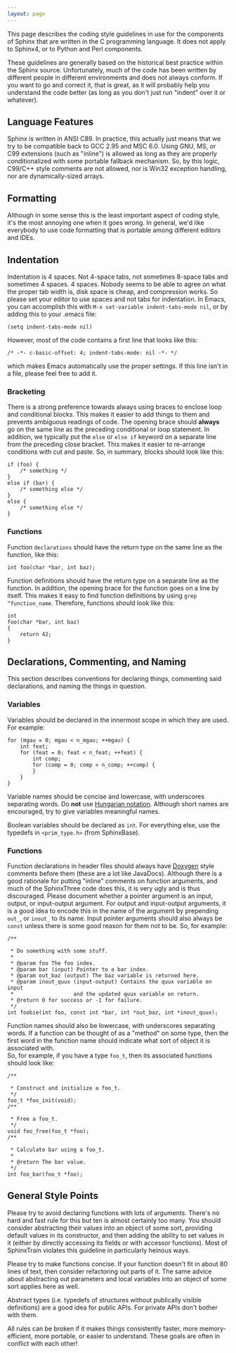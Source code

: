 ```yaml
---
layout: page 
---
```

This page describes the coding style guidelines in use for the components of 
Sphinx that are written in the C programming language.  It does not apply to 
Sphinx4, or to Python and Perl components.

These guidelines are generally based on the historical best practice within the 
Sphinx source.  Unfortunately, much of the code has been written by different 
people in different environments and does not always conform.  If you want to 
go and correct it, that is great, as it will probably help you understand the 
code better (as long as you don't just run "indent" over it or whatever).

##  Language Features 

Sphinx is written in ANSI C89.  In practice, this actually just means that we 
try to be compatible back to GCC 2.95 and MSC 6.0.  Using GNU, MS, or C99 
extensions (such as "inline") is allowed as long as they are properly 
conditionalized with some portable fallback mechanism.  So, by this logic, 
C99/C++ style comments are not allowed, nor is Win32 exception handling, nor 
are dynamically-sized arrays.

## Formatting

Although in some sense this is the least important aspect of coding style, it's 
the most annoying one when it goes wrong.  In general, we'd like everybody to 
use code formatting that is portable among different editors and IDEs.

## Indentation

Indentation is 4 spaces.  Not 4-space tabs, not sometimes 8-space tabs and 
sometimes 4 spaces.  4 spaces.  Nobody seems to be able to agree on what the 
proper tab width is, disk space is cheap, and compression works.  So please set 
your editor to use spaces and not tabs for indentation.  In Emacs, you can 
accomplish this with `M-x set-variable indent-tabs-mode nil`, or by adding 
this to your .emacs file:

	
	(setq indent-tabs-mode nil)

However, most of the code contains a first line that looks like this:

	
	/* -*- c-basic-offset: 4; indent-tabs-mode: nil -*- */

which makes Emacs automatically use the proper settings.  If this line isn't in 
a file, please feel free to add it.

### Bracketing

There is a strong preference towards always using braces to enclose loop and 
conditional blocks.  This makes it easier to add things to them and prevents 
ambiguous readings of code.  The opening  brace should **always** go on the 
same line as the preceding conditional or loop statement.  In addition, we 
typically put the `else` or `else if` keyword on a separate line from the 
preceding close bracket.  This makes it easier to re-arrange conditions with 
cut and paste.  So, in summary, blocks should look like this:

	
	if (foo) {
	    /* something */
	}
	else if (bar) {
	    /* something else */
	}
	else {
	    /* something else */
	}

### Functions

Function `declarations` should have the return type on the same line as the 
function, like this:

	
	int foo(char *bar, int baz);

Function definitions should have the return type on a separate line as the 
function.  In addition, the opening brace for the function goes on a line by 
itself.  This makes it easy to find function definitions by using `grep 
^function_name`.  Therefore, functions should look like this:

	
	int
	foo(char *bar, int baz)
	{
	    return 42;
	}

## Declarations, Commenting, and Naming

This section describes conventions for declaring things, commenting said 
declarations, and naming the things in question.

### Variables

Variables should be declared in the innermost scope in which they are used.  
For example:

	
	for (mgau = 0; mgau < n_mgau; ++mgau) {
	    int feat;
	    for (feat = 0; feat < n_feat; ++feat) {
	        int comp;
	        for (comp = 0; comp < n_comp; ++comp) {
	        }
	    }
	}

Variable names should be concise and lowercase, with underscores separating 
words.  Do **not** use [Hungarian 
notation](http://en.wikipedia.org/wiki/Hungarian_notation).  Although short 
names are encouraged, try to give variables meaningful names.

Boolean variables should be declared as `int`.  For everything else, use the 
typedefs in `<prim_type.h>` (from SphinxBase).

### Functions

Function declarations in header files should always have 
[Doxygen](http://www.stack.nl/~dimitri/doxygen/) style comments before them 
(these are a lot like JavaDocs).  Although there is a good rationale for 
putting "inline" comments on function arguments, and much of the SphinxThree 
code does this, it is very ugly and is thus discouraged.  Please document 
whether a pointer argument is an input, output, or input-output argument.  For 
output and input-output arguments, it is a good idea to encode this in the name 
of the argument by prepending `out_`, or `inout_` to its name.  Input 
pointer arguments should also always be `const` unless there is some good 
reason for them not to be.  So, for example:

	
	/**

	 * Do something with some stuff.
	 *
	 * @param foo The foo index.
	 * @param bar (input) Pointer to a bar index.
	 * @param out_baz (output) The baz variable is returned here.
	 * @param inout_quux (input-output) Contains the quux variable on input
	 *                   and the updated quux variable on return.
	 * @return 0 for success or -1 for failure.
	 */
	int foobie(int foo, const int *bar, int *out_baz, int *inout_quux);

Function names should also be lowercase, with underscores separating words.  If 
a function can be thought of as a "method" on some type, then the first word in 
the function name should indicate what sort of object it is associated with.  
So, for example, if you have a type `foo_t`, then its associated functions 
should look like:

	
	/**

	 * Construct and initialize a foo_t.
	 */
	foo_t *foo_init(void);
	/**

	 * Free a foo_t.
	 */
	void foo_free(foo_t *foo);
	/**

	 * Calculate bar using a foo_t.
	 *
	 * @return The bar value.
	 */
	int foo_bar(foo_t *foo);

## General Style Points

Please try to avoid declaring functions with lots of arguments.  There's no 
hard and fast rule for this but ten is almost certainly too many.  You should 
consider abstracting their values into an object of some sort, providing 
default values in its constructor, and then adding the ability to set values in 
it (either  by directly accessing its fields or with accessor functions).  Most 
of SphinxTrain violates this guideline in particularly heinous ways.

Please try to make functions concise.  If your function doesn't fit in about 80 
lines of text, then consider refactoring out parts of it.  The same advice 
about abstracting out parameters and local variables into an object of some 
sort applies here as well.

Abstract types (i.e. typedefs of structures without publically visible 
definitions) are a good idea for public APIs.  For private APIs don't bother 
with them.

All rules can be broken if it makes things consistently faster, more 
memory-efficient, more portable, or easier to understand.  These goals are 
often in conflict with each other!

